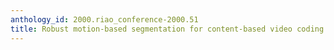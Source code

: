 ```yaml
---
anthology_id: 2000.riao_conference-2000.51
title: Robust motion-based segmentation for content-based video coding
---
```

